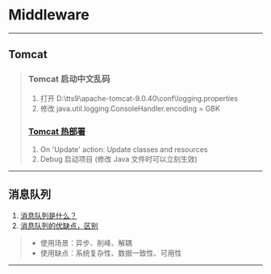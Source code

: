 # Middleware

---
## Tomcat
>### Tomcat 启动中文乱码
>1. 打开 D:\tts9\apache-tomcat-9.0.40\conf\logging.properties
>2. 修改 java.util.logging.ConsoleHandler.encoding = GBK
>### [Tomcat 热部署](https://blog.csdn.net/w15321271041/article/details/80597962)
>1. On 'Update' action: Update classes and resources
>2. Debug 启动项目 (修改 Java 文件时可以立刻生效)
---
## 消息队列
1. [消息队列是什么？](https://www.zhihu.com/question/54152397/answer/923992679)
2. [消息队列的优缺点，区别](https://www.jianshu.com/p/eaafb1581e55)
>- 使用场景：异步、削峰、解耦
>- 使用缺点：系统复杂性、数据一致性、可用性
---